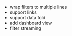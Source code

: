 - wrap filters to multiple lines
- support links
- support data fold
- add dashboard view
- filter streaming